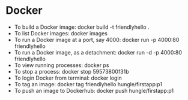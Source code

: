 # Docker

* To build a Docker image: docker build -t friendlyhello .
* To list Docker images: docker images
* To run a Docker image at a port, say 4000: docker run -p 4000:80 friendlyhello
* To run a Docker image, as a detachment: docker run -d -p 4000:80 friendlyhello
* To view running processes: docker ps
* To stop a process: docker stop 59573800f31b
* To login Docker from terminal: docker login
* To tag an image: docker tag friendlyhello hungle/firstapp:p1
* To push an image to Dockerhub: docker push hungle/firstapp:p1

